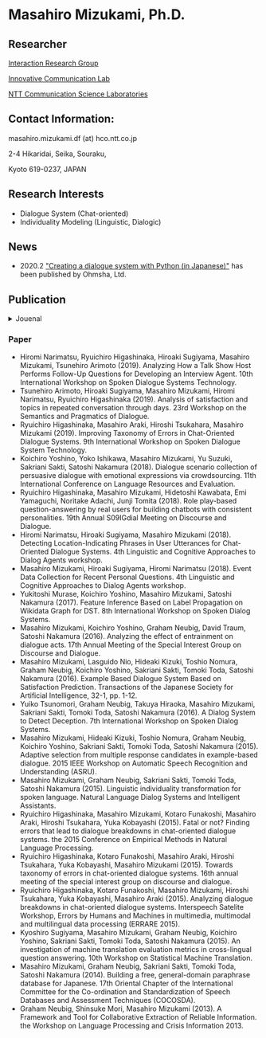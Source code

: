 # Masahiro Mizukami, Ph.D.
## Researcher
[Interaction Research Group](http://www.kecl.ntt.co.jp/icl/icl/interaction_research.html)

[Innovative Communication Lab](http://www.kecl.ntt.co.jp/rps/english/lab_e/nnovative_lab_e.html)

[NTT Communication Science Laboratories](http://www.kecl.ntt.co.jp/english/index.html)

## Contact Information:
masahiro.mizukami.df (at) hco.ntt.co.jp

2-4 Hikaridai, Seika, Souraku,

Kyoto 619-0237, JAPAN

## Research Interests
- Dialogue System (Chat-oriented)
- Individuality Modeling (Linguistic, Dialogic)

## News
- 2020.2	["Creating a dialogue system with Python (in Japanese)"](https://www.ohmsha.co.jp/book/9784274224799/) has been published by Ohmsha, Ltd.


## Publication

<details>
<summary>Jouenal</summary>

- Yoko Ishikawa, Masahiro Mizukami, Koichiro Yoshino, Sakriani Sakti, Yu Suzuki, Satoshi Nakamura (2018). Persuasive Dialog System Using Emotional Expressions. Transactions of the Japanese Society for Artificial Intelligence, 33-1, pp. 1-9.
- Masahiro Mizukami, Lasguido Nio, Hideaki Kizuki, Toshio Nomura, Graham Neubig, Koichiro Yoshino, Sakriani Sakti, Tomoki Toda, Satoshi Nakamura (2016). Example Based Dialogue System Baased on Satisfaction Prediction. Transactions of the Japanese Society for Artificial Intelligence, 31-1, pp. 1-12.
- Ryuichiro Higashinaka, Kotaro Funakoshi, Masahiro Araki, Hiroshi Tsukahara, Yuka Kobayashi, Masahiro Mizukami (2016). Text Chat Dialogue Corpus Construction and Analysis of Dialogue Breakdown. Journal of Natural Language Processing, 23-1, pp. 59-86.
- Kyoshiro Sugiyama, Masahiro Mizukami, Graham Neubig, Koichiro Yoshino, Yu Suzuki, Satoshi Nakamura (2016). An Investigation of Machine Translation Evaluation Metrics in Cross-lingual Question Answering. Journal of Natural Language Processing, 23-5, pp. 437-461.
  
</details>


### Paper
- Hiromi Narimatsu, Ryuichiro Higashinaka, Hiroaki Sugiyama, Masahiro Mizukami, Tsunehiro Arimoto (2019). Analyzing How a Talk Show Host Performs Follow-Up Questions for Developing an Interview Agent. 10th International Workshop on Spoken Dialogue Systems Technology.
- Tsunehiro Arimoto, Hiroaki Sugiyama, Masahiro Mizukami, Hiromi Narimatsu, Ryuichiro Higashinaka (2019). Analysis of satisfaction and topics in repeated conversation through days. 23rd Workshop on the Semantics and Pragmatics of Dialogue.
- Ryuichiro Higashinaka, Masahiro Araki, Hiroshi Tsukahara, Masahiro Mizukami (2019). Improving Taxonomy of Errors in Chat-Oriented Dialogue Systems. 9th International Workshop on Spoken Dialogue System Technology.
- Koichiro Yoshino, Yoko Ishikawa, Masahiro Mizukami, Yu Suzuki, Sakriani Sakti, Satoshi Nakamura (2018). Dialogue scenario collection of persuasive dialogue with emotional expressions via crowdsourcing. 11th International Conference on Language Resources and Evaluation.
- Ryuichiro Higashinaka, Masahiro Mizukami, Hidetoshi Kawabata, Emi Yamaguchi, Noritake Adachi, Junji Tomita (2018). Role play-based question-answering by real users for building chatbots with consistent personalities. 19th Annual S09IGdial Meeting on Discourse and Dialogue.
- Hiromi Narimatsu, Hiroaki Sugiyama, Masahiro Mizukami (2018). Detecting Location-Indicating Phrases in User Utterances for Chat-Oriented Dialogue Systems. 4th Linguistic and Cognitive Approaches to Dialog Agents workshop.
- Masahiro Mizukami, Hiroaki Sugiyama, Hiromi Narimatsu (2018). Event Data Collection for Recent Personal Questions. 4th Linguistic and Cognitive Approaches to Dialog Agents workshop.
- Yukitoshi Murase, Koichiro Yoshino, Masahiro Mizukami, Satoshi Nakamura (2017). Feature Inference Based on Label Propagation on Wikidata Graph for DST. 8th International Workshop on Spoken Dialog Systems.
- Masahiro Mizukami, Koichiro Yoshino, Graham Neubig, David Traum, Satoshi Nakamura (2016). Analyzing the effect of entrainment on dialogue acts. 17th Annual Meeting of the Special Interest Group on Discourse and Dialogue.
- Masahiro Mizukami, Lasguido Nio, Hideaki Kizuki, Toshio Nomura, Graham Neubig, Koichiro Yoshino, Sakriani Sakti, Tomoki Toda, Satoshi Nakamura (2016). Example Based Dialogue System Based on Satisfaction Prediction. Transactions of the Japanese Society for Artificial Intelligence, 32-1, pp. 1-12.
- Yuiko Tsunomori, Graham Neubig, Takuya Hiraoka, Masahiro Mizukami, Sakriani Sakti, Tomoki Toda, Satoshi Nakamura (2016). A Dialog System to Detect Deception. 7th International Workshop on Spoken Dialog Systems.
- Masahiro Mizukami, Hideaki Kizuki, Toshio Nomura, Graham Neubig, Koichiro Yoshino, Sakriani Sakti, Tomoki Toda, Satoshi Nakamura (2015). Adaptive selection from multiple response candidates in example-based dialogue. 2015 IEEE Workshop on Automatic Speech Recognition and Understanding (ASRU).
- Masahiro Mizukami, Graham Neubig, Sakriani Sakti, Tomoki Toda, Satoshi Nakamura (2015). Linguistic individuality transformation for spoken language. Natural Language Dialog Systems and Intelligent Assistants.
- Ryuichiro Higashinaka, Masahiro Mizukami, Kotaro Funakoshi, Masahiro Araki, Hiroshi Tsukahara, Yuka Kobayashi (2015). Fatal or not? Finding errors that lead to dialogue breakdowns in chat-oriented dialogue systems. the 2015 Conference on Empirical Methods in Natural Language Processing.
- Ryuichiro Higashinaka, Kotaro Funakoshi, Masahiro Araki, Hiroshi Tsukahara, Yuka Kobayashi, Masahiro Mizukami (2015). Towards taxonomy of errors in chat-oriented dialogue systems. 16th annual meeting of the special interest group on discourse and dialogue.
- Ryuichiro Higashinaka, Kotaro Funakoshi, Masahiro Mizukami, Hiroshi Tsukahara, Yuka Kobayashi, Masahiro Araki (2015). Analyzing dialogue breakdowns in chat-oriented dialogue systems. Interspeech Satelite Workshop, Errors by Humans and Machines in multimedia, multimodal and multilingual data processing (ERRARE 2015).
- Kyoshiro Sugiyama, Masahiro Mizukami, Graham Neubig, Koichiro Yoshino, Sakriani Sakti, Tomoki Toda, Satoshi Nakamura (2015). An investigation of machine translation evaluation metrics in cross-lingual question answering. 10th Workshop on Statistical Machine Translation.
- Masahiro Mizukami, Graham Neubig, Sakriani Sakti, Tomoki Toda, Satoshi Nakamura (2014). Building a free, general-domain paraphrase database for Japanese. 17th Oriental Chapter of the International Committee for the Co-ordination and Standardization of Speech Databases and Assessment Techniques (COCOSDA).
- Graham Neubig, Shinsuke Mori, Masahiro Mizukami (2013). A Framework and Tool for Collaborative Extraction of Reliable Information. the Workshop on Language Processing and Crisis Information 2013.
